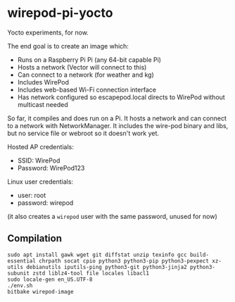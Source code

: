 # wirepod-pi-yocto

Yocto experiments, for now.

The end goal is to create an image which:

-	Runs on a Raspberry Pi Pi (any 64-bit capable Pi)
-	Hosts a network (Vector will connect to this)
-	Can connect to a network (for weather and kg)
-	Includes WirePod
-	Includes web-based Wi-Fi connection interface
-	Has network configured so escapepod.local directs to WirePod without multicast needed

So far, it compiles and does run on a Pi. It hosts a network and can connect to a network with NetworkManager. It includes the wire-pod binary and libs, but no service file or webroot so it doesn't work yet.

Hosted AP credentials:

-	SSID: WirePod
-	Password: WirePod123

Linux user credentials:

-	user: root
-	password: wirepod

(it also creates a `wirepod` user with the same password, unused for now)

## Compilation

```
sudo apt install gawk wget git diffstat unzip texinfo gcc build-essential chrpath socat cpio python3 python3-pip python3-pexpect xz-utils debianutils iputils-ping python3-git python3-jinja2 python3-subunit zstd liblz4-tool file locales libacl1
sudo locale-gen en_US.UTF-8
./env.sh
bitbake wirepod-image
```
